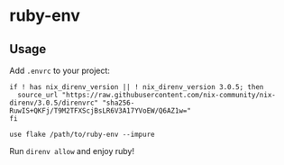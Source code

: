 # ruby-env

## Usage

Add `.envrc` to your project:

```
if ! has nix_direnv_version || ! nix_direnv_version 3.0.5; then
  source_url "https://raw.githubusercontent.com/nix-community/nix-direnv/3.0.5/direnvrc" "sha256-RuwIS+QKFj/T9M2TFXScjBsLR6V3A17YVoEW/Q6AZ1w="
fi

use flake /path/to/ruby-env --impure
```

Run `direnv allow` and enjoy ruby!
